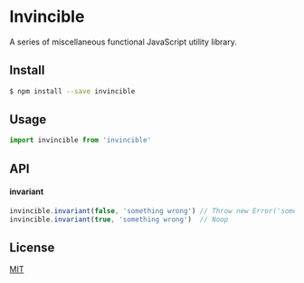 # Invincible

A series of miscellaneous functional JavaScript utility library.

## Install

```sh
$ npm install --save invincible
```

## Usage

```js
import invincible from 'invincible'
```

## API

#### invariant

```js
invincible.invariant(false, 'something wrong') // Throw new Error('something wrong')
invincible.invariant(true, 'something wrong')  // Noop
```

## License

[MIT](https://github.com/chikara-chan/invincible/blob/master/LICENSE)
